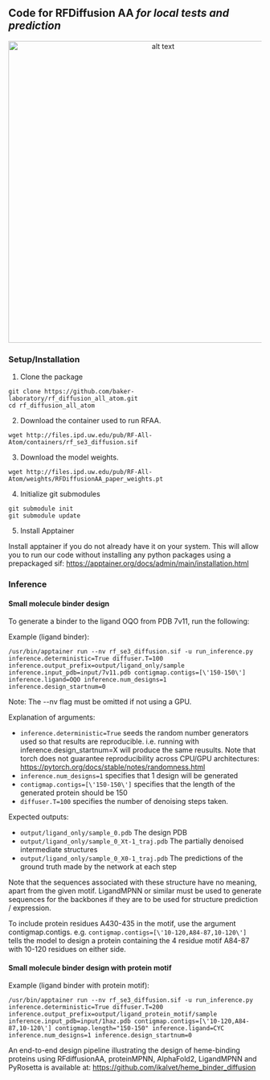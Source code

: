 Code for RFDiffusion AA  <i>for local tests and prediction</i> 
--------------------
<p align="center">
  <img src="./img/RFDiffusionAA.png" alt="alt text" width="600px"/>
</p>

### Setup/Installation
1. Clone the package
```
git clone https://github.com/baker-laboratory/rf_diffusion_all_atom.git
cd rf_diffusion_all_atom
```
2. Download the container used to run RFAA.
```
wget http://files.ipd.uw.edu/pub/RF-All-Atom/containers/rf_se3_diffusion.sif
```
3. Download the model weights.
```
wget http://files.ipd.uw.edu/pub/RF-All-Atom/weights/RFDiffusionAA_paper_weights.pt
```

4. Initialize git submodules
```
git submodule init
git submodule update
```
5. Install Apptainer

Install apptainer if you do not already have it on your system.  This will allow you to run our code without installing any python packages using a prepackaged sif: https://apptainer.org/docs/admin/main/installation.html


### Inference
#### Small molecule binder design

To generate a binder to the ligand OQO from PDB 7v11, run the following:


Example (ligand binder):
```
/usr/bin/apptainer run --nv rf_se3_diffusion.sif -u run_inference.py inference.deterministic=True diffuser.T=100 inference.output_prefix=output/ligand_only/sample inference.input_pdb=input/7v11.pdb contigmap.contigs=[\'150-150\'] inference.ligand=OQO inference.num_designs=1 inference.design_startnum=0
```

Note: The --nv flag must be omitted if not using a GPU.

Explanation of arguments:
- `inference.deterministic=True` seeds the random number generators used so that results are reproducible.  i.e. running with inference.design_startnum=X will produce the same reusults.  Note that torch does not guarantee reproducibility across CPU/GPU architectures: https://pytorch.org/docs/stable/notes/randomness.html
- `inference.num_designs=1` specifies that 1 design will be generated
- `contigmap.contigs=[\'150-150\']` specifies that the length of the generated protein should be 150
- `diffuser.T=100` specifies the number of denoising steps taken.

Expected outputs:
- `output/ligand_only/sample_0.pdb` The design PDB
- `output/ligand_only/sample_0_Xt-1_traj.pdb` The partially denoised intermediate structures
- `output/ligand_only/sample_0_X0-1_traj.pdb` The predictions of the ground truth made by the network at each step

Note that the sequences associated with these structure have no meaning, apart from the given motif.  LigandMPNN or similar must be used to generate sequences for the backbones if they are to be used for structure prediction / expression.

To include protein residues A430-435 in the motif, use the argument contigmap.contigs.  e.g. `contigmap.contigs=[\'10-120,A84-87,10-120\']` tells the model to design a protein containing the 4 residue motif A84-87 with 10-120 residues on either side.

#### Small molecule binder design with protein motif
Example (ligand binder with protein motif):
```
/usr/bin/apptainer run --nv rf_se3_diffusion.sif -u run_inference.py inference.deterministic=True diffuser.T=200 inference.output_prefix=output/ligand_protein_motif/sample inference.input_pdb=input/1haz.pdb contigmap.contigs=[\'10-120,A84-87,10-120\'] contigmap.length="150-150" inference.ligand=CYC inference.num_designs=1 inference.design_startnum=0
```

An end-to-end design pipeline illustrating the design of heme-binding proteins using RFdiffusionAA, proteinMPNN, AlphaFold2, LigandMPNN and PyRosetta is available at: https://github.com/ikalvet/heme_binder_diffusion

